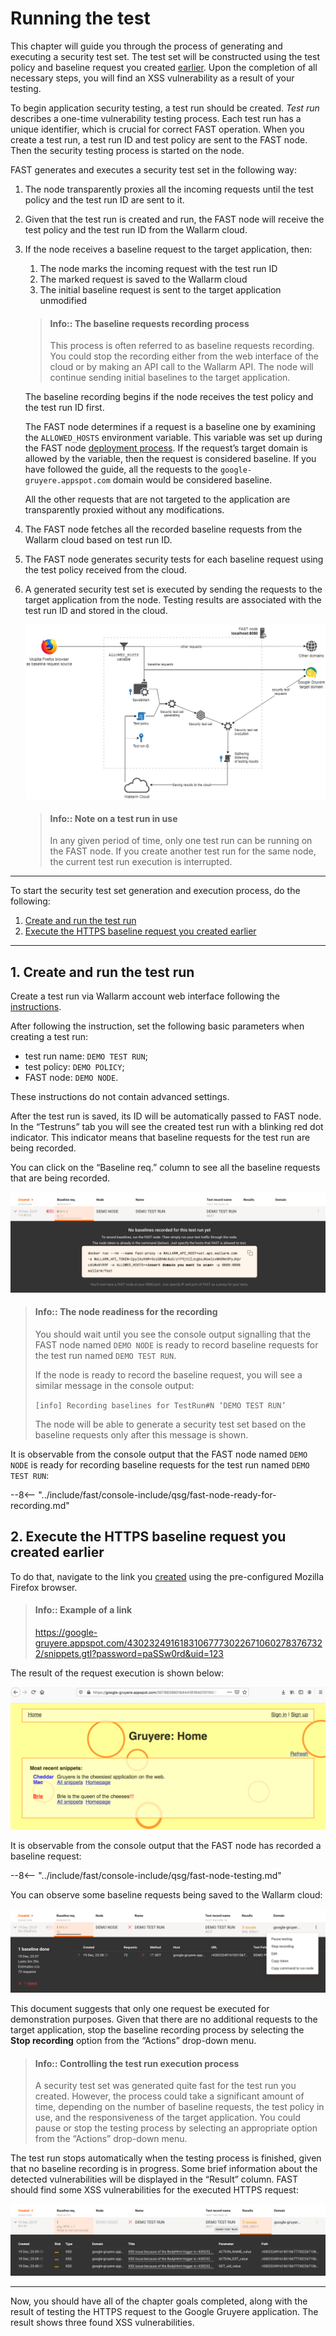 [img-fast-node-internals]: ../../images/qsg/en/test-run/18-qsg-fast-test-run-proxy-internals.png
[img-view-recording-cloud]: ../../images/qsg/common/test-run/20-qsg-fast-test-run-baselines-recording.png
[img-request-exec-result]:  ../../images/qsg/common/test-run/22-qsg-fast-test-run-gruyere-request.png
[img-incoming-baselines]:   ../../images/qsg/common/test-run/23-qsg-fast-test-run-processing.png    
[img-xss-found]:            ../../images/qsg/common/test-run/24-qsg-fast-test-run-vuln.png


[link-deployment]:          deployment.md
[link-wl-console]:          https://us1.my.wallarm.com
[link-previous-chapter]:    test-preparation.md
[link-create-tr-gui]:       ../operations/create-testrun.md#creating-a-test-run-via-web-interface

[anchor1]:  #1--create-and-run-the-test-run  
[anchor2]:  #2--execute-the-https-baseline-request-you-created-earlier 

    
    
#   Running the test

This chapter will guide you through the process of generating and executing a security test set. The test set will be constructed using the test policy and baseline request you created [earlier][link-previous-chapter]. Upon the completion of all necessary steps, you will find an XSS vulnerability as a result of your testing.

To begin application security testing, a test run should be created. *Test run* describes a one-time vulnerability testing process. Each test run has a unique identifier, which is crucial for correct FAST operation. When you create a test run, a test run ID and test policy are sent to the FAST node. Then the security testing process is started on the node.

FAST generates and executes a security test set in the following way:

1.  The node transparently proxies all the incoming requests until the test policy and the test run ID are sent to it.

2.  Given that the test run is created and run, the FAST node will receive the test policy and the test run ID from the Wallarm cloud.

3.  If the node receives a baseline request to the target application, then:
    1.  The node marks the incoming request with the test run ID
    2.  The marked request is saved to the Wallarm cloud
    3.  The initial baseline request is sent to the target application unmodified
    
    >   #### Info:: The baseline requests recording process
    >
    >   This process is often referred to as baseline requests recording. You could stop the recording either from the web interface of the cloud or by making an API call to the Wallarm API. The node will continue sending initial baselines to the target application.
    
    The baseline recording begins if the node receives the test policy and the test run ID first.
    
    The FAST node determines if a request is a baseline one by examining the `ALLOWED_HOSTS` environment variable. This variable was set up during the FAST node [deployment process][link-deployment]. If the request’s target domain is allowed by the variable, then the request is considered baseline. If you have followed the guide, all the requests to the `google-gruyere.appspot.com` domain would be considered baseline.
    
    All the other requests that are not targeted to the application are transparently proxied without any modifications.

4.  The FAST node fetches all the recorded baseline requests from the Wallarm cloud based on test run ID.

5.  The FAST node generates security tests for each baseline request using the test policy received from the cloud.

6.  A generated security test set is executed by sending the requests to the target application from the node. Testing results are associated with the test run ID and stored in the cloud.

    ![FAST node internal logic][img-fast-node-internals]

    >   #### Info:: Note on a test run in use
    >
    >   In any given period of time, only one test run can be running on the FAST node. If you create another test run for the same node, the current test run execution is interrupted.
    
    
----------
    
       
To start the security test set generation and execution process, do the following:
1.  [Create and run the test run][anchor1]
2.  [Execute the HTTPS baseline request you created earlier][anchor2]
    
    
----------
    
    
##  1.  Create and run the test run  

Create a test run via Wallarm account web interface following the [instructions][link-create-tr-gui].

After following the instruction, set the following basic parameters when creating a test run:

*   test run name: `DEMO TEST RUN`;
*   test policy: `DEMO POLICY`;
*   FAST node: `DEMO NODE`.

These instructions do not contain advanced settings.

After the test run is saved, its ID will be automatically passed to FAST node. In the “Testruns” tab you will see the created test run with a blinking red dot indicator. This indicator means that baseline requests for the test run are being recorded.

You can click on the “Baseline req.” column to see all the baseline requests that are being recorded.

![Viewing recorded baseline requests][img-view-recording-cloud]

>   #### Info:: The node readiness for the recording
>
>   You should wait until you see the console output signalling that the FAST node named `DEMO NODE` is ready to record baseline requests for the test run named `DEMO TEST RUN`.
>   
>   If the node is ready to record the baseline request, you will see a similar message in the console output:
>   
>   `[info] Recording baselines for TestRun#N ‘DEMO TEST RUN’`
>
>   The node will be able to generate a security test set based on the baseline requests only after this message is shown.	

It is observable from the console output that the FAST node named `DEMO NODE` is ready for recording baseline requests for the test run named `DEMO TEST RUN`:

--8<-- "../include/fast/console-include/qsg/fast-node-ready-for-recording.md"
    
    
##  2.  Execute the HTTPS baseline request you created earlier

To do that, navigate to the link you [created][link-previous-chapter] using the pre-configured Mozilla Firefox browser.

>   #### Info:: Example of a link
>   
>   <https://google-gruyere.appspot.com/430232491618310677730226710602783767322/snippets.gtl?password=paSSw0rd&uid=123>

The result of the request execution is shown below:

![The result of the request execution][img-request-exec-result]

It is observable from the console output that the FAST node has recorded a baseline request:

--8<-- "../include/fast/console-include/qsg/fast-node-testing.md"

You can observe some baseline requests being saved to the Wallarm cloud:

![Incoming baseline requests][img-incoming-baselines]

This document suggests that only one request be executed for demonstration purposes. Given that there are no additional requests to the target application, stop the baseline recording process by selecting the **Stop recording** option from the “Actions” drop-down menu.

>   #### Info:: Controlling the test run execution process
>   
>   A security test set was generated quite fast for the test run you created. However, the process could take a significant amount of time, depending on the number of baseline requests, the test policy in use, and the responsiveness of the target application. You could pause or stop the testing process by selecting an appropriate option from the “Actions” drop-down menu.

The test run stops automatically when the testing process is finished, given that no baseline recording is in progress. Some brief information about the detected vulnerabilities will be displayed in the “Result” column. FAST should find some XSS vulnerabilities for the executed HTTPS request:

![The discovered vulnerability][img-xss-found]
    
    
----------
    
    
Now, you should have all of the chapter goals completed, along with the result of testing the HTTPS request to the Google Gruyere application. The result shows three found XSS vulnerabilities.
    